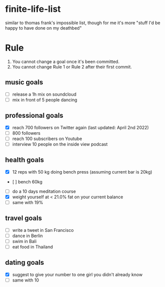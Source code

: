# finite-life-list

similar to thomas frank's impossible list, though for me it's more "stuff I'd be happy to have done on my deathbed"

# Rule

1. You cannot change a goal once it's been committed.
2. You cannot change Rule 1 or Rule 2 after their first commit.

## music goals

- [ ] release a 1h mix on soundcloud 
- [ ] mix in front of 5 people dancing

## professional goals

- [X] reach 700 followers on Twitter again (last updated: April 2nd 2022)
- [ ] 800 followers
- [ ] reach 100 subscribers on Youtube
- [ ] interview 10 people on the inside view podcast

## health goals

- [X] 12 reps with 50 kg doing bench press (assuming current bar is 20kg)
- [ ] bench 60kg
- [ ] do a 10 days meditation course
- [X] weight yourself at < 21.0% fat on your current balance
- [ ] same with 19%

## travel goals
- [ ] write a tweet in San Francisco
- [ ] dance in Berlin
- [ ] swim in Bali
- [ ] eat food in Thailand

## dating goals
- [X] suggest to give your number to one girl you didn't already know
- [ ] same with 10

